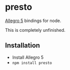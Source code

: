 # presto

[Allegro 5](http://alleg.sourceforge.net/) bindings for node.

This is completely unfinished.

## Installation

  * Install Allegro 5
  * `npm install presto`